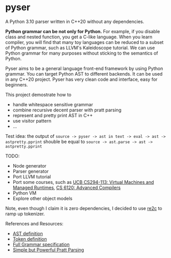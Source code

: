# pyser
A Python 3.10 parser written in C++20 without any dependencies.

**Python grammar can be not only for Python.** For example, if you disable class and nested function, you get a C-like language. When you learn compiler, you will find that many toy languages can be reduced to a subset of Python grammar, such as LLVM's Kaleidoscope tutorial. We can use Python grammar for many purposes without sticking to the semantics of Python.

Pyser aims to be a general language front-end framework by using Python grammar. You can target Python AST to different backends. It can be used in any C++20 project. Pyser has very clean code and interface, easy for beginners.

This project demostrate how to
- handle whitespace sensitive grammar 
- combine recursive decent parser with pratt parsing
- represent and pretty print AST in C++
- use visitor pattern
- ...

Test idea: the output of `source -> pyser -> ast in text -> eval -> ast -> astpretty.pprint` shouble be equal to `source -> ast.parse -> ast -> astpretty.pprint`


TODO:
- Node generator
- Parser generator
- Port LLVM tutorial
- Port some courses, such as [UCB CS294-113: Virtual Machines and Managed Runtimes](http://www.wolczko.com/CS294/), [CS 6120: Advanced Compilers](https://www.cs.cornell.edu/courses/cs6120/2022sp/)
- Python VM
- Explore other object models


Note, even though I claim it is zero dependencies, I decided to use [re2c](https://github.com/skvadrik/re2c) to ramp up tokenizer.

References and Resources:
- [AST definition](https://github.com/python/cpython/blob/main/Parser/Python.asdl)
- [Token definition](https://github.com/python/cpython/blob/main/Grammar/Tokens)
- [Full Grammar specification](https://docs.python.org/3.10/reference/grammar.html)
- [Simple but Powerful Pratt Parsing](https://matklad.github.io/2020/04/13/simple-but-powerful-pratt-parsing.html)
